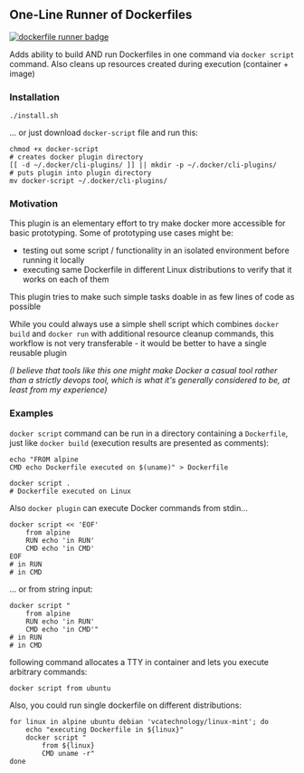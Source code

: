 ## One-Line Runner of Dockerfiles 

[![dockerfile runner badge](https://api.travis-ci.com/stasmihailov/dockerfile-runner.svg?branch=master)](https://travis-ci.com/github/stasmihailov/dockerfile-runner)

Adds ability to build AND run Dockerfiles in one command via `docker script` command. Also cleans up
resources created during execution (container + image)

### Installation

```shell script
./install.sh
```
... or just download `docker-script` file and run this:
```shell script
chmod +x docker-script
# creates docker plugin directory
[[ -d ~/.docker/cli-plugins/ ]] || mkdir -p ~/.docker/cli-plugins/  
# puts plugin into plugin directory
mv docker-script ~/.docker/cli-plugins/ 
```

### Motivation

This plugin is an elementary effort to try make docker more accessible for basic prototyping. Some of prototyping use cases might be:
- testing out some script / functionality in an isolated environment before running it locally
- executing same Dockerfile in different Linux distributions to verify that it works on each of them

This plugin tries to make such simple tasks doable in as few lines of code as possible

While you could always use a simple shell script which combines `docker build` and `docker run` with additional resource cleanup commands, this workflow is not very transferable - it would be better to have a single reusable plugin

*(I believe that tools like this one might make Docker a casual tool rather than a strictly devops tool, which is what
it's generally considered to be, at least from my experience)*

### Examples

`docker script` command can be run in a directory containing a `Dockerfile`, just like `docker build` (execution results
are presented as comments):
```shell script
echo "FROM alpine
CMD echo Dockerfile executed on $(uname)" > Dockerfile

docker script .
# Dockerfile executed on Linux
```

Also `docker plugin` can execute Docker commands from stdin...
```shell script
docker script << 'EOF'
    from alpine
    RUN echo 'in RUN'
    CMD echo 'in CMD'
EOF
# in RUN
# in CMD
```

... or from string input:
```shell script
docker script "
    from alpine
    RUN echo 'in RUN'
    CMD echo 'in CMD'"
# in RUN
# in CMD
```

following command allocates a TTY in container and lets you execute arbitrary commands:
```shell script
docker script from ubuntu
```

Also, you could run single dockerfile on different distributions:
```shell script
for linux in alpine ubuntu debian 'vcatechnology/linux-mint'; do
    echo "executing Dockerfile in ${linux}"
    docker script "
        from ${linux}
        CMD uname -r"
done
```

